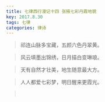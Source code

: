 ```yaml
---
title: 七律西行漫记十四 张掖七彩丹霞地貌
key: 2017.8.30
tags: 七律
categories: 律诗
---
```


<blockquote class="blockquote-center">祁连山脉多宝藏，五颜六色丹翠黄。
</blockquote>
<blockquote class="blockquote-center">风云填墨出锦绣，日月描白变琳琅。
</blockquote>
<blockquote class="blockquote-center">天有自然才壮美，地生随意最大方。
</blockquote>
<blockquote class="blockquote-center">人人都爱七彩梦，明日醒来更霞光。
</blockquote>
<blockquote class="blockquote-center"></br>
</blockquote>
